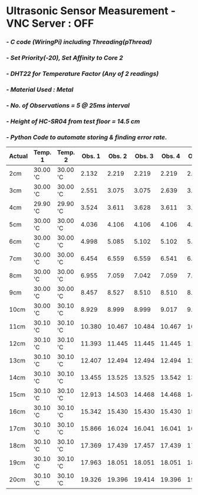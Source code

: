 # **Ultrasonic Sensor Measurement - VNC Server : OFF**
### *- C code (WiringPi) including Threading(pThread)*
### *- Set Priority(-20), Set Affinity to Core 2*
### *- DHT22 for Temperature Factor (Any of 2 readings)*
### *- Material Used : Metal*
### *- No. of Observations = 5 @ 25ms interval*
### *- Height of HC-SR04 from test floor = 14.5 cm*
### *- Python Code to automate storing & finding error rate.*

Actual | Temp. 1 | Temp. 2 | Obs. 1 | Obs. 2 | Obs. 3 | Obs. 4 | Obs. 5 | Repeat Count | Repeat Value | Error Rate
---- | ---- | ---- | ---- | ---- | ---- | ---- | ----| ---- | ---- | ---- 
 2cm | 30.00 'C | 30.00 'C | 2.132 | 2.219 | 2.219 | 2.219 | 2.219 | 4 | 2.219 | 0.219
 3cm | 30.00 'C | 30.00 'C | 2.551 | 3.075 | 3.075 | 2.639 | 3.075 | 3 | 3.075 | 0.075
 4cm | 29.90 'C | 29.90 'C | 3.524 | 3.611 | 3.628 | 3.611 | 3.628 | 2 | 3.610 | -0.39
 5cm | 30.00 'C | 30.00 'C | 4.036 | 4.106 | 4.106 | 4.106 | 4.124 | 3 | 4.106 | -0.894
 6cm | 30.00 'C | 30.00 'C | 4.998 | 5.085 | 5.102 | 5.102 | 5.085 | 2 | 5.102 | -0.898
 7cm | 30.00 'C | 30.00 'C | 6.454 | 6.559 | 6.559 | 6.541 | 6.559 | 3 | 6.558 | -0.442
 8cm | 30.00 'C | 30.00 'C | 6.955 | 7.059 | 7.042 | 7.059 | 7.042 | 2 | 7.059 | -0.941
 9cm | 30.00 'C | 30.00 'C | 8.457 | 8.527 | 8.510 | 8.510 | 8.510 | 3 | 8.509 | -0.491
 10cm | 30.00 'C | 30.10 'C | 8.929 | 8.999 | 8.999 | 9.017 | 9.017 | 2 | 8.999 | -1.001
 11cm | 30.10 'C | 30.10 'C | 10.380 | 10.467 | 10.484 | 10.467 | 10.467 | 3 | 10.466 | -0.534
 12cm | 30.10 'C | 30.10 'C | 11.393 | 11.445 | 11.445 | 11.445 | 11.463 | 3 | 11.445 | -0.555
 13cm | 30.10 'C | 30.10 'C | 12.407 | 12.494 | 12.494 | 12.494 | 12.494 | 4 | 12.493 | -0.507
 14cm | 30.10 'C | 30.10 'C | 13.455 | 13.525 | 13.525 | 13.542 | 13.525 | 3 | 13.524 | -0.476
 15cm | 30.10 'C | 30.10 'C | 12.913 | 14.503 | 14.468 | 14.468 | 14.503 | 2 | 14.468 | -0.532
 16cm | 30.10 'C | 30.10 'C | 15.342 | 15.430 | 15.430 | 15.430 | 15.412 | 3 | 15.429 | -0.571
 17cm | 30.10 'C | 30.10 'C | 15.866 | 16.024 | 16.041 | 16.041 | 16.041 | 3 | 16.041 | -0.959
 18cm | 30.10 'C | 30.10 'C | 17.369 | 17.439 | 17.457 | 17.439 | 17.439 | 3 | 17.439 | -0.561
 19cm | 30.10 'C | 30.10 'C | 17.963 | 18.051 | 18.051 | 18.051 | 18.051 | 4 | 18.050 | -0.95
 20cm | 30.10 'C | 30.10 'C | 19.326 | 19.396 | 19.414 | 19.396 | 19.414 | 2 | 19.396 | -0.604
 